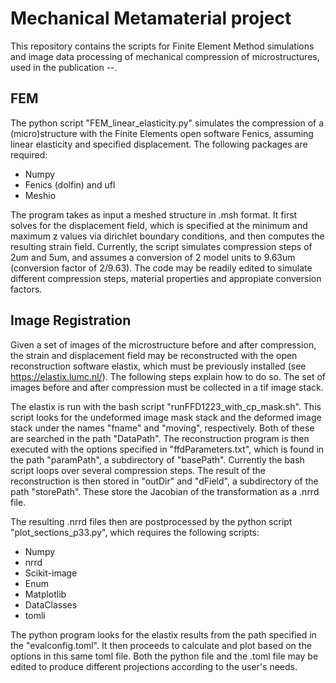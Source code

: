 # Mechanical Metamaterial project

This repository contains the scripts for Finite Element Method simulations and image data processing of mechanical compression of microstructures, used in the publication --.

## FEM ## 

The python script "FEM_linear_elasticity.py" simulates the compression of a (micro)structure with the Finite Elements open software Fenics, assuming linear elasticity and specified displacement. The following packages are required:

- Numpy
- Fenics (dolfin) and ufl
- Meshio

The program takes as input a meshed structure in .msh format. It first solves for the displacement field, which is specified at the minimum and maximum z values via dirichlet boundary conditions, and then computes the resulting strain field. Currently, the script simulates compression steps of 2um and 5um, and assumes a conversion of 2 model units to 9.63um (conversion factor of 2/9.63). The code may be readily edited to simulate different compression steps, material properties and appropiate conversion factors.

## Image Registration ##

Given a set of images of the microstructure before and after compression, the strain and displacement field may be reconstructed with the open reconstruction software elastix, which must be previously installed (see https://elastix.lumc.nl/). The following steps explain how to do so. The set of images before and after compression must be collected in a tif image stack. 

The elastix is run with the bash script "runFFD1223_with_cp_mask.sh". This script looks for the undeformed image mask stack and the deformed image stack under the names "fname" and "moving", respectively. Both of these are searched in the path "DataPath". The reconstruction program is then executed with the options specified in "ffdParameters.txt", which is found in the path "paramPath", a subdirectory of "basePath". Currently the bash script loops over several compression steps. The result of the reconstruction is then stored in "outDir" and "dField", a subdirectory of the path "storePath". These store the Jacobian of the transformation as a .nrrd file. 

The resulting .nrrd files then are postprocessed by the python script "plot_sections_p33.py", which requires the following scripts:

- Numpy
- nrrd
- Scikit-image
- Enum
- Matplotlib
- DataClasses
- tomli

The python program looks for the elastix results  from the path specified in the "evalconfig.toml". It then proceeds to calculate and plot based on the options in this same toml file. Both the python file and the .toml file may be edited to produce different projections according to the user's needs. 

